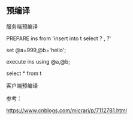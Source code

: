 ## 预编译





服务端预编译

PREPARE ins from 'insert into t select ? , ?'

set @a=999,@b='hello';

execute ins using @a,@b;

select * from t





客户端预编译

















参考：

https://www.cnblogs.com/micrari/p/7112781.html

